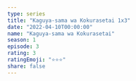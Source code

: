 ```yaml
--- 
type: series 
title: "Kaguya-sama wa Kokurasetai 1x3" 
date: "2022-04-10T00:00:00" 
name: "Kaguya-sama wa Kokurasetai" 
season: 1 
episode: 3 
rating: 3 
ratingEmoji: "⭐️⭐️⭐️" 
share: false 
---
```

